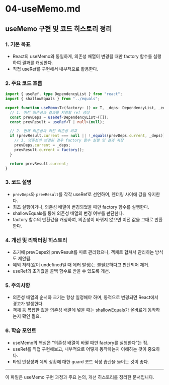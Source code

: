 # 04-useMemo.md

## useMemo 구현 및 코드 히스토리 정리

### 1. 기본 목표

- React의 useMemo와 동일하게, 의존성 배열이 변경될 때만 factory 함수를 실행하여 결과를 캐싱한다.
- 직접 useRef를 구현해서 내부적으로 활용한다.

### 2. 주요 코드 흐름

```typescript
import { useRef, type DependencyList } from "react";
import { shallowEquals } from "../equals";

export function useMemo<T>(factory: () => T, _deps: DependencyList, _equals = shallowEquals): T {
  // 1. 이전 의존성과 결과를 저장할 ref 생성
  const prevDeps = useRef<DependencyList>([]);
  const prevResult = useRef<T | null>(null);

  // 2. 현재 의존성과 이전 의존성 비교
  if (prevResult.current === null || !_equals(prevDeps.current, _deps)) {
    // 3. 의존성이 변경된 경우 factory 함수 실행 및 결과 저장
    prevDeps.current = _deps;
    prevResult.current = factory();
  }

  return prevResult.current;
}
```

### 3. 코드 설명

- `prevDeps`와 `prevResult`를 각각 useRef로 선언하여, 렌더링 사이에 값을 유지한다.
- 최초 실행이거나, 의존성 배열이 변경되었을 때만 factory 함수를 실행한다.
- shallowEquals를 통해 의존성 배열의 변경 여부를 판단한다.
- factory 함수의 반환값을 캐싱하여, 의존성이 바뀌지 않으면 이전 값을 그대로 반환한다.

### 4. 개선 및 리팩터링 히스토리

- 초기에 prevDeps와 prevResult를 따로 관리했으나, 객체로 합쳐서 관리하는 방식도 제안됨.
- 예외 처리(값이 undefined일 때 에러 발생)는 불필요하다고 판단되어 제거.
- useRef의 초기값을 콜백 함수로 받을 수 있도록 개선.

### 5. 주의사항

- 의존성 배열의 순서와 크기는 항상 일정해야 하며, 동적으로 변경되면 React에서 경고가 발생한다.
- 객체 등 복잡한 값을 의존성 배열에 넣을 때는 shallowEquals가 올바르게 동작하는지 확인 필요.

### 6. 학습 포인트

- useMemo의 핵심은 "의존성 배열이 바뀔 때만 factory를 실행한다"는 점.
- useRef를 직접 구현해보고, 내부적으로 어떻게 동작하는지 이해하는 것이 중요하다.
- 타입 안정성과 예외 상황에 대한 guard 코드 작성 습관을 들이는 것이 좋다.

---

이 파일은 useMemo 구현 과정과 주요 논의, 개선 히스토리를 정리한 문서입니다.
